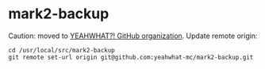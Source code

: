 mark2-backup
============

Caution: moved to [YEAHWHAT?! GitHub organization](https://github.com/yeahwhat-mc/mark2-backup). Update remote origin:

    cd /usr/local/src/mark2-backup
    git remote set-url origin git@github.com:yeahwhat-mc/mark2-backup.git
